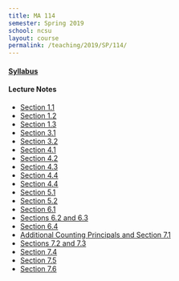 ```yaml
---
title: MA 114
semester: Spring 2019
school: ncsu
layout: course
permalink: /teaching/2019/SP/114/
---
```


<h4><a href="/assets/course-content/2019/SP/114/syllabus.pdf">Syllabus</a></h4>

<h4 id="notes">Lecture Notes</h4>
<ul>
<li><a href="/assets/course-content/2019/SP/114/2019-01-07.pdf">Section 1.1</a></li>
<li><a href="/assets/course-content/2019/SP/114/2019-01-09.pdf">Section 1.2</a></li>
<li><a href="/assets/course-content/2019/SP/114/2019-01-14.pdf">Section 1.3</a></li>
<li><a href="/assets/course-content/2019/SP/114/2019-01-16.pdf">Section 3.1</a></li>
<li><a href="/assets/course-content/2019/SP/114/2019-01-23.pdf">Section 3.2</a></li>
<li><a href="/assets/course-content/2019/SP/114/2019-01-28.pdf">Section 4.1</a></li>
<li><a href="/assets/course-content/2019/SP/114/2019-01-30.pdf">Section 4.2</a></li>
<li><a href="/assets/course-content/2019/SP/114/2019-02-11.pdf">Section 4.3</a></li>
<li><a href="/assets/course-content/2019/SP/114/2019-02-18.pdf">Section 4.4</a></li>
<li><a href="/assets/course-content/2019/SP/114/2019-02-20.pdf">Section 4.4</a></li>
<li><a href="/assets/course-content/2019/SP/114/2019-02-25.pdf">Section 5.1</a></li>
<li><a href="/assets/course-content/2019/SP/114/2019-02-27.pdf">Section 5.2</a></li>
<li><a href="/assets/course-content/2019/SP/114/2019-03-18.pdf">Section 6.1</a></li>
<li><a href="/assets/course-content/2019/SP/114/2019-03-20.pdf">Sections 6.2 and 6.3</a></li>
<li><a href="/assets/course-content/2019/SP/114/2019-03-25.pdf">Section 6.4</a></li>
<li><a href="/assets/course-content/2019/SP/114/2019-03-27.pdf">Additional Counting Principals and Section 7.1</a></li>
<li><a href="/assets/course-content/2019/SP/114/2019-04-01.pdf">Sections 7.2 and 7.3</a></li>
<li><a href="/assets/course-content/2019/SP/114/2019-04-03.pdf">Section 7.4</a></li>
<li><a href="/assets/course-content/2019/SP/114/2019-04-15.pdf">Section 7.5</a></li>
<li><a href="/assets/course-content/2019/SP/114/2019-04-17.pdf">Section 7.6</a></li>
</ul>
